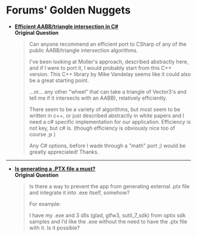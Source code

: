 # Forums' Golden Nuggets

* [**Efficient AABB/triangle intersection in C#**](https://stackoverflow.com/a/17503268)  
**Original Question**

  > Can anyone recommend an efficient port to CSharp of any of the public AABB/triangle intersection algorithms.
  >
  > I've been looking at Moller's approach, described abstractly here, and if I were to port it, I would probably start from this C++ version. This C++ library by Mike Vandelay seems like it could also be a great starting point.
  >
  > ...or... any other "wheel" that can take a triangle of Vector3's and tell me if it intersects with an AABB), relatively efficiently.
  >
  > There seem to be a variety of algorithms, but most seem to be written in c++, or just described abstractly in white papers and I need a c# specific implementation for our application. Efficiency is not key, but c# is. (though efficiency is obviously nice too of course ;p )
  >
  > Any C# options, before I wade through a "math" port ;) would be greatly appreciated! Thanks.  
  
 ---

* [**Is generating a .PTX file a must?**](https://forums.developer.nvidia.com/t/is-generating-ptx-file-a-must/82662/4)  
**Original Question**  
  > Is there a way to prevent the app from generating external .ptx file and integrate it into .exe itself, somehow?
  >
  > For example:
  > 
  > I have my .exe and 3 dlls (glad, glfw3, sutil_7_sdk) from optix sdk samples and I’d like the .exe without the need to have the .ptx file with it. Is it possible?  
